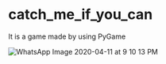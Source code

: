 # catch_me_if_you_can

It is a game made by using PyGame


![WhatsApp Image 2020-04-11 at 9 10 13 PM](https://user-images.githubusercontent.com/48185254/79048272-97347900-7c39-11ea-94e0-3655f3361c88.jpeg)


